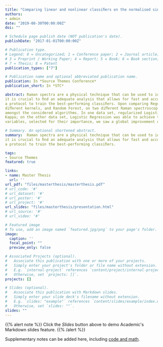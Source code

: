 ```yaml
---
title: "Comparing linear and nonlinear classiﬁers on the normalised single-cell Raman spectra of a strain of Chlorella and a strain of Rhodobacter."
authors:
- admin
date: "2019-08-30T00:00:00Z"
doi: ""

# Schedule page publish date (NOT publication's date).
publishDate: "2017-01-01T00:00:00Z"

# Publication type.
# Legend: 0 = Uncategorized; 1 = Conference paper; 2 = Journal article;
# 3 = Preprint / Working Paper; 4 = Report; 5 = Book; 6 = Book section;
# 7 = Thesis; 8 = Patent
publication_types: ["7"]

# Publication name and optional abbreviated publication name.
publication: In *Source Themes Conference*
publication_short: In *STC*

abstract: Raman spectra are a physical technique that can be used to identify the metabolic state of bacteria in real-time and, therefore, be incorporated in industrial processes. For this reason,
it is crucial to ﬁnd an adequate analysis that allows for fast and accurate predictions. In this dissertation, we compared linear to nonlinear algorithms for this task while establishing
a protocol to train the best-performing classiﬁers. Upon comparing Regularized Logistic regression with and without a PCA pre-processing step, Support Vector Machines with
diﬀerent kernels, and Random Forest, on two diﬀerent Raman spectroscopy data sets, we were able to show that the linear strategy outperformed the nonlinear one on both data sets,
amongst the considered algorithms. In one data set, regularized Logistic Regression and SVM with the Linear kernel were the best-performing classiﬁers, achieving a 96.6% out-of-sample
Kappa; on the other data set, Logistic Regression was able to achieve the best performance of 90.2% thanks to a PCA pre-processing step. After repeating the analysis on a subset of the
variables, selected for their importance, we saw a global improvement of all algorithms but the top-performing.

# Summary. An optional shortened abstract.
summary:  Raman spectra are a physical technique that can be used to identify the metabolic state of bacteria in real-time and, therefore, be incorporated in industrial processes. For this reason,
it is crucial to ﬁnd an adequate analysis that allows for fast and accurate predictions. In this dissertation, we compared linear to nonlinear algorithms for this task while establishing
a protocol to train the best-performing classiﬁers.

tags:
- Source Themes
featured: true

links:
- name: Master Thesis
  url: ''
url_pdf: "files/masterthesis/masterthesis.pdf"
# url_code: '#'
# url_dataset: '#'
# url_poster: '#'
# url_project: '#'
url_slides: "files/masterthesis/presentation.html"
# url_source: '#'
# url_video: '#'

# Featured image
# To use, add an image named `featured.jpg/png` to your page's folder. 
image:
  caption: ''
  focal_point: ""
  preview_only: false

# Associated Projects (optional).
#   Associate this publication with one or more of your projects.
#   Simply enter your project's folder or file name without extension.
#   E.g. `internal-project` references `content/project/internal-project/index.md`.
#   Otherwise, set `projects: []`.
projects: []

# Slides (optional).
#   Associate this publication with Markdown slides.
#   Simply enter your slide deck's filename without extension.
#   E.g. `slides: "example"` references `content/slides/example/index.md`.
#   Otherwise, set `slides: ""`.
slides: ""
---
```


{{% alert note %}}
Click the *Slides* button above to demo Academic's Markdown slides feature.
{{% /alert %}}

Supplementary notes can be added here, including [code and math](https://sourcethemes.com/academic/docs/writing-markdown-latex/).
